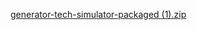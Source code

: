 [generator-tech-simulator-packaged (1).zip](https://github.com/user-attachments/files/22084572/generator-tech-simulator-packaged.1.zip)
